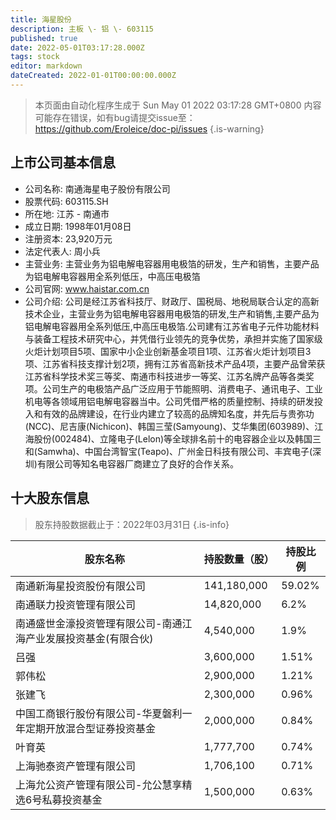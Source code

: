 ```yaml
---
title: 海星股份
description: 主板 \- 铝 \- 603115
published: true
date: 2022-05-01T03:17:28.000Z
tags: stock
editor: markdown
dateCreated: 2022-01-01T00:00:00.000Z
---
```


> 本页面由自动化程序生成于 Sun May 01 2022 03:17:28 GMT+0800
> 内容可能存在错误，如有bug请提交issue至：https://github.com/Eroleice/doc-pi/issues
{.is-warning}

## 上市公司基本信息
- 公司名称: 南通海星电子股份有限公司
- 股票代码: 603115.SH
- 所在地: 江苏 - 南通市
- 成立日期: 1998年01月08日
- 注册资本: 23,920万元
- 法定代表人: 周小兵
- 主营业务: 主营业务为铝电解电容器用电极箔的研发，生产和销售，主要产品为铝电解电容器用全系列低压，中高压电极箔
- 公司官网: www.haistar.com.cn
- 公司介绍: 公司是经江苏省科技厅、财政厅、国税局、地税局联合认定的高新技术企业，主营业务为铝电解电容器用电极箔的研发,生产和销售,主要产品为铝电解电容器用全系列低压,中高压电极箔.公司建有江苏省电子元件功能材料与装备工程技术研究中心，并凭借行业领先的竞争优势，承担并实施了国家级火炬计划项目5项、国家中小企业创新基金项目1项、江苏省火炬计划项目3项、江苏省科技支撑计划2项，拥有江苏省高新技术产品4项，主要产品曾荣获江苏省科学技术奖三等奖、南通市科技进步一等奖、江苏名牌产品等各类奖项。公司生产的电极箔产品广泛应用于节能照明、消费电子、通讯电子、工业机电等各领域用铝电解电容器当中。公司凭借严格的质量控制、持续的研发投入和有效的品牌建设，在行业内建立了较高的品牌知名度，并先后与贵弥功(NCC)、尼吉康(Nichicon)、韩国三莹(Samyoung)、艾华集团(603989)、江海股份(002484)、立隆电子(Lelon)等全球排名前十的电容器企业以及韩国三和(Samwha)、中国台湾智宝(Teapo)、广州金日科技有限公司、丰宾电子(深圳)有限公司等知名电容器厂商建立了良好的合作关系。


## 十大股东信息
> 股东持股数据截止于：2022年03月31日
{.is-info}

| 股东名称 | 持股数量（股） | 持股比例 |
| --- | --- | --- |
| 南通新海星投资股份有限公司 | 141,180,000 | 59.02% |
| 南通联力投资管理有限公司 | 14,820,000 | 6.2% |
| 南通盛世金濠投资管理有限公司-南通江海产业发展投资基金(有限合伙) | 4,540,000 | 1.9% |
| 吕强 | 3,600,000 | 1.51% |
| 郭伟松 | 2,900,000 | 1.21% |
| 张建飞 | 2,300,000 | 0.96% |
| 中国工商银行股份有限公司-华夏磐利一年定期开放混合型证券投资基金 | 2,000,000 | 0.84% |
| 叶育英 | 1,777,700 | 0.74% |
| 上海驰泰资产管理有限公司 | 1,706,100 | 0.71% |
| 上海允公资产管理有限公司-允公慧享精选6号私募投资基金 | 1,500,000 | 0.63% |




